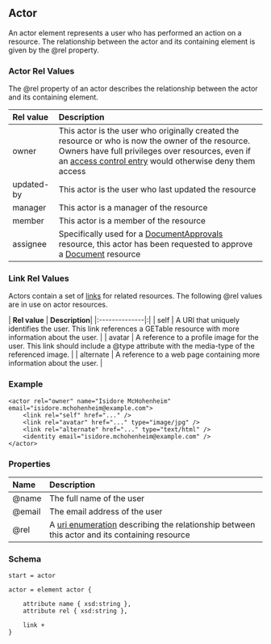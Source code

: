 ## Actor ##

An actor element represents a user who has performed an action on a resource.
The relationship between the actor and its containing element is given by the @rel property.

### Actor Rel Values ###

The @rel property of an actor describes the relationship between the actor and its containing element.

| **Rel value** | **Description** |
|:--------------|:----------------|
| owner         | This actor is the user who originally created the resource or who is now the owner of the resource. Owners have full privileges over resources, even if an [access control entry](AccessControlEntry) would otherwise deny them access |
| updated-by    | This actor is the user who last updated the resource |
| manager       | This actor is a manager of the resource |
| member        | This actor is a member of the resource |
| assignee      | Specifically used for a [DocumentApprovals](DocumentApprovals) resource, this actor has been requested to approve a [Document](Document) resource |

### Link Rel Values ###

Actors contain a set of [links](Link) for related resources. The following @rel values are in use on actor resources.

| **Rel value** | **Description**|
|:--------------|:|
| self          | A URI that uniquely identifies the user. This link references a GETable resource with more information about the user. |
| avatar        | A reference to a profile image for the user. This link should include a @type attribute with the media-type of the referenced image. |
| alternate     | A reference to a web page containing more information about the user. |

### Example ###
```
<actor rel="owner" name="Isidore McHohenheim" email="isidore.mchohenheim@example.com">
    <link rel="self" href="..." />
    <link rel="avatar" href="..." type="image/jpg" />
    <link rel="alternate" href="..." type="text/html" />
    <identity email="isidore.mchohenheim@example.com" />
</actor>
```

### Properties ###

| Name | Description |
|:-----|:------------|
| @name | The full name of the user |
| @email | The email address of the user |
| @rel | A [uri enumeration](BasicConcepts#Uri-Enumerations) describing the relationship between this actor and its containing resource |

### Schema ###

```
start = actor

actor = element actor { 

	attribute name { xsd:string },
	attribute rel { xsd:string },

	link +
}
```
